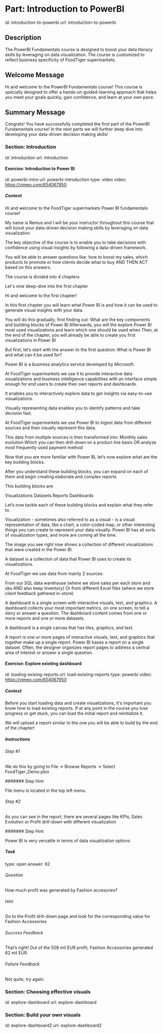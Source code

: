 # Part: Introduction to PowerBI
id: introduction-to-powerbi
url: introduction-to-powerbi

## Description

The PowerBI Fundamentals course is designed to boost your data literacy skills by leveraging on data visualization. The course is customized to reflect business specificity of FoodTiger supermarkets.

## Welcome Message

Hi and welcome to the PowerBI Fundamentals course! This course is specially designed to offer a hands-on guided-learning approach that helps you meet your goals quickly, gain confidence, and learn at your own pace. 

## Summary Message

Congrats! You have successfully completed the first part of the PowerBI Fundamentals course! In the next parts we will further deep dive into developing your data-driven decision making skills!


### Section: Introduction
id: introduction
url: introduction

#### Exercise: Introduction to Power BI #####################################
id: powerbi-intro
url: powerbi-introduction
type: video
video: https://vimeo.com/654067950

##### Content

<p>Hi and welcome to the FoodTiger supermarkets Power BI fundamentals course!</p>
<p>My name is Remus and I will be your instructor throughout this course that will boost your data-driven decision making skills by leveraging on data visualization</p>
<p>The key objective of the course is to enable you to take decisions with confidence using visual insights by following a data-driven framework.</p>
<p>You will be able to answer questions like: how to boost my sales, which products to promote or how clients decide what to buy AND THEN ACT based on this answers.</p>
<p>The course is divided into 4 chapters</p>
<p>Let's now deep-dive into the first chapter</p>
<p>Hi and welcome to the first chapter!</p>
<p>In this first chapter you will learn what Power BI is and how it can be used to generate visual insights with your data.</p>
<p>You will do this gradually, first finding out: What are the key components and building blocks of Power BI Afterwards, you will the explore Power BI most used visualizations and learn which one should be used when Then, at the end of the chapter, you will already be able to create you first visualizations in Power BI</p>
<p>But first, let’s start with the answer to the first question: What is Power BI and what can it be used for?</p>
<p>Power BI is a business analytics service developed by Microsoft.</p>
<p>At FoodTiger supermarkets we use it to provide interactive data visualizations and business intelligence capabilities with an interface simple enough for end users to create their own reports and dashboards.</p>
<p>It enables you to interactively explore data to get insights via easy-to-use visualizations.</p>
<p>Visually representing data enables you to identify patterns and take decision fast.</p>
<p>At FoodTiger supermarkets we use Power BI to ingest data from different sources and then visually represent this data.</p>
<p>This data from multiple sources is then transformed into: Monthly sales evolution Which you can then drill-down on a product line basis OR analyze most frequently used payment method</p>
<p>Now that you are more familiar with Power BI, let’s now explore what are the key building blocks.</p>
<p>After you understand these building blocks, you can expand on each of them and begin creating elaborate and complex reports</p>
<p>This building blocks are:</p>
<p>Visualizations Datasets Reports Dashboards</p>
<p>Let’s now tackle each of these building blocks and explain what they refer to.</p>
<p>Visualization - sometimes also referred to as a visual - is a visual representation of data, like a chart, a color-coded map, or other interesting things you can create to represent your data visually. Power BI has all sorts of visualization types, and more are coming all the time.</p>
<p>The image you see right now shows a collection of different visualizations that were created in the Power BI.</p>
<p>A dataset is a collection of data that Power BI uses to create its visualizations.</p>
<p>At FoodTiger we use data from mainly 2 sources:</p>
<p>From our SQL data warehouse (where we store sales per each store and sku AND also keep inventory) Or from different Excel files (where we store client feedback gathered in-store)</p>
<p>A dashboard is a single screen with interactive visuals, text, and graphics. A dashboard collects your most important metrics, on one screen, to tell a story or answer a question. The dashboard content comes from one or more reports and one or more datasets.</p>
<p>A dashboard is a single canvas that has tiles, graphics, and text.</p>
<p>A report is one or more pages of interactive visuals, text, and graphics that together make up a single report. Power BI bases a report on a single dataset. Often, the designer organizes report pages to address a central area of interest or answer a single question.</p>


#### Exercise: Explore existing dashboard ################################
id: loading-exising-reports
url: load-existing-reports
type: powerbi
video: https://vimeo.com/654067950

##### Context

<p>Before you start loading data and create visualizations, it's important you know how to load existing reports. If at any point in the course you lose progress or get stuck, you can load the initial report and reinitialize it.</p>
<p>We will upload a report similar to the one you will be able to build by the end of the chapter!</p>


##### Instructions

###### Step #1

<p>We do this by going to File -> Browse Reports -> Select FoodTiger_Demo.pbix</p>

####### Step Hint 

<p>File menu is located in the top left menu.</p>

###### Step #2

<p>As you can see in the report, there are several pages like KPIs, Sales Evolution or Profit drill-down with different visualization 
</p>

####### Step Hint 

<p>Power BI is very versatile in terms of data visualization options</p>

##### Task
type: open
answer: 62
 
###### Question

<p>How much profit was generated by Fashion accesories?</p>

###### Hint

<p>Go to the Profit drill-down page and look for the corresponding value for Fashion Accessories</p>

###### Success Feedback

<p>That’s right! Out of the 508 mil EUR profit, Fashion Accessories generated 62 mil EUR.</p>

###### Failure Feedback

<p>Not quite, try again.</p>


### Section: Choosing effective visuals
id: explore-dashboard
url: explore-dashboard

### Section: Build your own visuals
id: explore-dashboard2
url: explore-dashboard2
